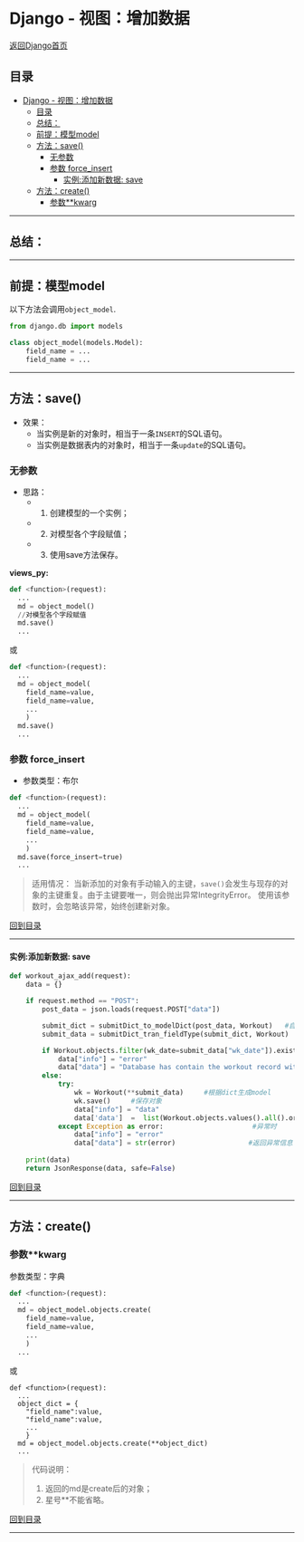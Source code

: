 # Django - 视图：增加数据

[返回Django首页](../django_index.md)

## 目录

- [Django - 视图：增加数据](#django---视图增加数据)
  - [目录](#目录)
  - [总结：](#总结)
  - [前提：模型model](#前提模型model)
  - [方法：save()](#方法save)
    - [无参数](#无参数)
    - [参数 force_insert](#参数-force_insert)
      - [实例:添加新数据: save](#实例添加新数据-save)
  - [方法：create()](#方法create)
    - [参数**kwarg](#参数kwarg)

***

## 总结：



***

## 前提：模型model

以下方法会调用`object_model`.

```python
from django.db import models

class object_model(models.Model):
    field_name = ...
    field_name = ...

```

***

## 方法：save()

- 效果：
  - 当实例是新的对象时，相当于一条`INSERT`的SQL语句。
  - 当实例是数据表内的对象时，相当于一条`update`的SQL语句。


### 无参数

- 思路：
  - 1. 创建模型的一个实例；
  - 2. 对模型各个字段赋值；
  - 3. 使用save方法保存。

**views_py:**
```python
def <function>(request):
  ...
  md = object_model()  
  //对模型各个字段赋值
  md.save()
  ...
```

或

```python
def <function>(request):
  ...
  md = object_model(
    field_name=value,
    field_name=value,
    ...
    )  
  md.save()
  ...
```

### 参数 force_insert

- 参数类型：布尔

```python
def <function>(request):
  ...
  md = object_model(
    field_name=value,
    field_name=value,
    ...
    )  
  md.save(force_insert=true)
  ...
```

>适用情况：
当新添加的对象有手动输入的主键，`save()`会发生与现存的对象的主键重复。由于主键要唯一，则会抛出异常IntegrityError。
使用该参数时，会忽略该异常，始终创建新对象。

[回到目录](#目录)

***

#### 实例:添加新数据: save

```python
def workout_ajax_add(request):
    data = {}

    if request.method == "POST":
        post_data = json.loads(request.POST["data"])

        submit_dict = submitDict_to_modelDict(post_data, Workout)   #自定义函数, 根据模型字段提取数据
        submit_data = submitDict_tran_fieldType(submit_dict, Workout)   #自定义函数, 根据模型的定义转换字段值的类型

        if Workout.objects.filter(wk_date=submit_data["wk_date"]).exists():           #检查是否有相同date的数据
            data["info"] = "error"
            data["data"] = "Database has contain the workout record with the same date!"
        else:
            try:
                wk = Workout(**submit_data)     #根据dict生成model
                wk.save()     #保存对象
                data["info"] = "data"
                data['data']  =  list(Workout.objects.values().all().order_by("wk_date"))               #生成返回数据
            except Exception as error:                      #异常时
                data["info"] = "error"
                data["data"] = str(error)                  #返回异常信息
    
    print(data)
    return JsonResponse(data, safe=False)

```

[回到目录](#目录)

***

## 方法：create()

### 参数**kwarg

参数类型：字典

```python
def <function>(request):
  ...
  md = object_model.objects.create(
    field_name=value, 
    field_name=value, 
    ...
    )
  ...
```

或

```Django
def <function>(request):
  ...
  object_dict = {
    "field_name":value, 
    "field_name":value, 
    ...
    }
  md = object_model.objects.create(**object_dict)
  ...
```

>代码说明：
>1. 返回的md是create后的对象；
>2. 星号**不能省略。

[回到目录](#目录)

***





